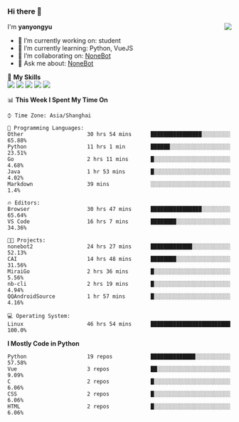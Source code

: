 ### Hi there 👋

<a href="#">
  <img align="right" src="https://github-readme-stats.vercel.app/api?username=yanyongyu&count_private=true&show_icons=true&bg_color=15,f2f7fd,E0EAFC" />
</a>

I'm **yanyongyu**

- 🔭 I’m currently working on: student
- 🌱 I’m currently learning: Python, VueJS
- 👯 I’m collaborating on: [NoneBot](https://github.com/nonebot)
- 💬 Ask me about: [NoneBot](https://github.com/nonebot)

🌟 **My Skills**  
![](https://img.shields.io/badge/-Python-3e74a2?style=flat-square&logo=Python&logoColor=fff)
![](https://img.shields.io/badge/-Vue-4fc08d?style=flat-square&logo=Vue.js&logoColor=fff)
![](https://img.shields.io/badge/-Node.js-339933?style=flat-square&logo=Node.js&logoColor=fff)
![](https://img.shields.io/badge/-Docker-2496ED?style=flat-square&logo=Docker&logoColor=fff)
![](https://img.shields.io/badge/-Linux-000000?style=flat-square&logo=Linux&logoColor=fff)

<!--START_SECTION:waka-->
📊 **This Week I Spent My Time On** 

```text
⌚︎ Time Zone: Asia/Shanghai

💬 Programming Languages: 
Other                    30 hrs 54 mins      ████████████████░░░░░░░░░   65.88% 
Python                   11 hrs 1 min        ██████░░░░░░░░░░░░░░░░░░░   23.51% 
Go                       2 hrs 11 mins       █░░░░░░░░░░░░░░░░░░░░░░░░   4.68% 
Java                     1 hr 53 mins        █░░░░░░░░░░░░░░░░░░░░░░░░   4.02% 
Markdown                 39 mins             ░░░░░░░░░░░░░░░░░░░░░░░░░   1.4%

🔥 Editors: 
Browser                  30 hrs 47 mins      ████████████████░░░░░░░░░   65.64% 
VS Code                  16 hrs 7 mins       ████████░░░░░░░░░░░░░░░░░   34.36%

🐱‍💻 Projects: 
nonebot2                 24 hrs 27 mins      █████████████░░░░░░░░░░░░   52.13% 
CAI                      14 hrs 48 mins      ████████░░░░░░░░░░░░░░░░░   31.56% 
MiraiGo                  2 hrs 36 mins       █░░░░░░░░░░░░░░░░░░░░░░░░   5.56% 
nb-cli                   2 hrs 19 mins       █░░░░░░░░░░░░░░░░░░░░░░░░   4.94% 
QQAndroidSource          1 hr 57 mins        █░░░░░░░░░░░░░░░░░░░░░░░░   4.16%

💻 Operating System: 
Linux                    46 hrs 54 mins      █████████████████████████   100.0%

```

**I Mostly Code in Python** 

```text
Python                   19 repos            ██████████████░░░░░░░░░░░   57.58% 
Vue                      3 repos             ██░░░░░░░░░░░░░░░░░░░░░░░   9.09% 
C                        2 repos             █░░░░░░░░░░░░░░░░░░░░░░░░   6.06% 
CSS                      2 repos             █░░░░░░░░░░░░░░░░░░░░░░░░   6.06% 
HTML                     2 repos             █░░░░░░░░░░░░░░░░░░░░░░░░   6.06%

```



<!--END_SECTION:waka-->
